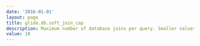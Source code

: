 ```yaml
---
date: '2016-01-01'
layout: page
title: glide.db.soft_join_cap
description: Maximum number of database joins per query. Smaller values cause the system to issue a larger number of less complex queries. Larger values reduce the number of queries at the cost of additional complexity per query. In the absence of known database issues stemming from large join counts, this property should remain unchanged.
value: 10 
---
```

